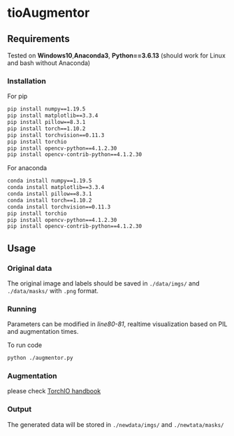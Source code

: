 # tioAugmentor

## Requirements

Tested on **Windows10**,**Anaconda3**, **Python==3.6.13** (should work for Linux and bash without Anaconda)

### Installation
For pip
```bash
pip install numpy==1.19.5
pip install matplotlib==3.3.4
pip install pillow==8.3.1
pip install torch==1.10.2
pip install torchvision==0.11.3
pip install torchio
pip install opencv-python==4.1.2.30
pip install opencv-contrib-python==4.1.2.30
```

For anaconda
```bash
conda install numpy==1.19.5
conda install matplotlib==3.3.4
conda install pillow==8.3.1
conda install torch==1.10.2
conda install torchvision==0.11.3
pip install torchio
pip install opencv-python==4.1.2.30
pip install opencv-contrib-python==4.1.2.30
```

## Usage
### Original data
The original image and labels should be saved in `./data/imgs/` and `./data/masks/` with `.png` format.
### Running
Parameters can be modified in  *line80-81*, realtime visualization based on PIL and augmentation times.

To run code
```bash
python ./augmentor.py
```

### Augmentation 
please check [TorchIO handbook](https://torchio.readthedocs.io/transforms/augmentation.html)

### Output
The generated data will be stored in `./newdata/imgs/` and `./newtata/masks/`